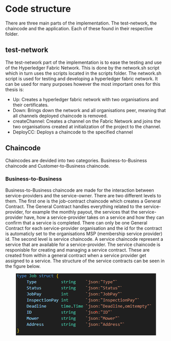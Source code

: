 # Code structure
There are three main parts of the implementation. The test-network, the chaincode and the application. Each of these found in their respective folder.
## test-network
The test-network part of the implementation is to ease the testing and use of the Hyperledger Fabric Network. This is done by the network.sh script which in turn uses the scripts located in the scripts folder. The network.sh script is used for testing and developing a hyperledger fabric network. It can be used for many purposes however the most important ones for this thesis is:
* Up: Creates a hyperledger fabric network with two organisations and their certificates.
* Down: Brings down the network and all organisations peer, meaning that all channels deployed chaincode is removed.
* createChannel: Creates a channel on the Fabric Network and joins the two organisations created at initialization of the project to the channel.
* DeployCC: Deploys a chaincode to the specified channel

## Chaincode
Chaincodes are devided into two categories. Business-to-Business chaincode and Customer-to-Business chaincode.
### Business-to-Business
Business-to-Business chaincode are made for the interaction between service-providers and the service-owner. There are two different levels to them. The first one is the job-contract chaincode which creates a General Contract. The General Contract handles everything related to the service-provider, for example the monthly payout, the services that the service-provider have, how a service-provider takes on a service and how they can confirm that a service is completed. There can only be one General Contract for each service-provider organisation and the id for the contract is automaticly set to the organisations MSP (membership service provider) id. The second level is service chaincode.
A service chaincode represent a service that are available for a service-provider. The service chaincode is responisble for creating and managing a service contract. These are created from within a general contract when a service provider get assigned to a service. The structure of the service contracts can be seen in the figure below.
<p align="center">
  <img src="img/service_structure.png" />
</p>


